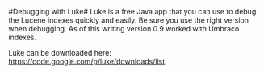 #Debugging with Luke#
Luke is a free Java app that you can use to debug the Lucene indexes quickly and easily.  Be sure you use the right version when debugging.  As of this writing version 0.9 worked with Umbraco indexes.

Luke can be downloaded here: https://code.google.com/p/luke/downloads/list